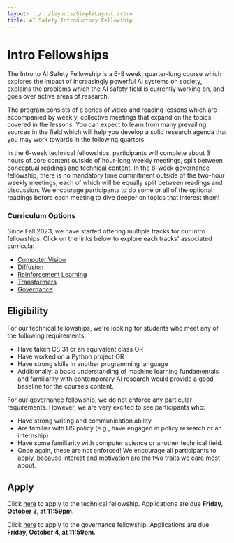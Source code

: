 ```yaml
---
layout: ../../layouts/SimpleLayout.astro
title: AI Safety Introductory Fellowship
---
```


# Intro Fellowships

The Intro to AI Safety Fellowship is a 6-8 week, quarter-long course which
explores the impact of increasingly powerful AI systems on society, explains
the problems which the AI safety field is currently working on, and goes over
active areas of research.

The program consists of a series of video and reading lessons which are
accompanied by weekly, collective meetings that expand on the topics covered
in the lessons. You can expect to learn from many prevailing sources in the
field which will help you develop a solid research agenda that you may work
towards in the following quarters.

In the 6-week technical fellowships, participants will complete about 3 hours
of core content outside of hour-long weekly meetings, split between conceptual
readings and technical content. In the 8-week governance fellowship, there is
no mandatory time commitment outside of the two-hour weekly meetings, each of
which will be equally split between readings and discussion. We encourage
participants to do some or all of the optional readings before each meeting
to dive deeper on topics that interest them!

### Curriculum Options

Since Fall 2023, we have started offering multiple tracks for our intro
fellowships. Click on the links below to explore each tracks' associated
curricula:

- [Computer Vision](/fellowships/cv)
- [Diffusion](/fellowships/diffusion)
- [Reinforcement Learning](/fellowships/rl)
- [Transformers](/fellowships/transformers)
- [Governance](/fellowships/governance)

## Eligibility

For our technical fellowships, we're looking for students who meet any of the following requirements:

- Have taken CS 31 or an equivalent class OR
- Have worked on a Python project OR
- Have strong skills in another programming language
- Additionally, a basic understanding of machine learning fundamentals and
  familiarity with contemporary AI research would provide a good baseline for the
  course’s content.

For our governance fellowship, we do not enforce any particular requirements. However, we are very excited to see participants who:

- Have strong writing and communication ability
- Are familiar with US policy (e.g., have engaged in policy research or an internship)
- Have some familiarity with computer science or another technical field.
- Once again, these are not enforced! We encourage all participants to apply, because interest and motivation are the two traits we care most about.

## Apply

Click [here](https://forms.gle/7TgLDERCFpotfBrM6) to apply to the technical fellowship. Applications are due **Friday, October 3, at 11:59pm**.

Click [here](https://forms.gle/H8subiphfzfmzbpq9) to apply to the governance fellowship. Applications are due **Friday, October 4, at 11:59pm**.
